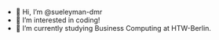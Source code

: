 - 👋 Hi, I’m @sueleyman-dmr
- 👀 I’m interested in coding!
- 🌱 I’m currently studying Business Computing at HTW-Berlin.


<!---
sueleyman-dmr/sueleyman-dmr is a ✨ special ✨ repository because its `README.md` (this file) appears on your GitHub profile.
You can click the Preview link to take a look at your changes.
--->
